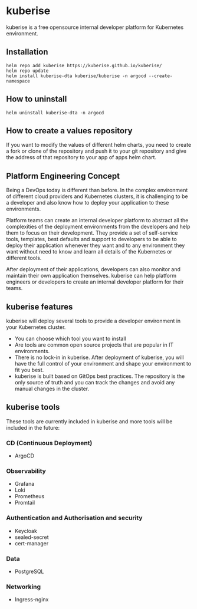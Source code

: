 # kuberise

kuberise is a free opensource internal developer platform for Kubernetes environment.

## Installation

```
helm repo add kuberise https://kuberise.github.io/kuberise/
helm repo update
helm install kuberise-dta kuberise/kuberise -n argocd --create-namespace
```

## How to uninstall

```
helm uninstall kuberise-dta -n argocd
```

## How to create a values repository

If you want to modify the values of different helm charts, you need to create a fork or clone of the repository and push it to your git repository and give the address of that repository to your app of apps helm chart.


## Platform Engineering Concept

Being a DevOps today is different than before. In the complex environment of different cloud providers and Kubernetes clusters, it is challenging to be a developer and also know how to deploy your application to these environments.

Platform teams can create an internal developer platform to abstract all the complexities of the deployment environments from the developers and help them to focus on their development. They provide a set of self-service tools, templates, best defaults and support to developers to be able to deploy their application whenever they want and to any environment they want without need to know and learn all details of the Kubernetes or different tools.

After deployment of their applications, developers can also monitor and maintain their own application themselves. kuberise can help platform engineers or developers to create an internal developer platform for their teams.

## kuberise features

kuberise will deploy several tools to provide a developer environment in your Kubernetes cluster.
- You can choose which tool you want to install
- Are tools are common open source projects that are popular in IT environments.
- There is no lock-in in kuberise. After deployment of kuberise, you will have the full control of your environment and shape your environment to fit you best.
- kuberise is built based on GitOps best practices. The repository is the only source of truth and you can track the changes and avoid any manual changes in the cluster.

## kuberise tools

These tools are currently included in kuberise and more tools will be included in the future:

### CD (Continuous Deployment)
- ArgoCD
### Observability
- Grafana
- Loki
- Prometheus
- Promtail

### Authentication and Authorisation and security
- Keycloak
- sealed-secret
- cert-manager
### Data
- PostgreSQL

### Networking
- Ingress-nginx
